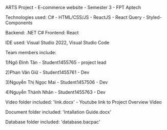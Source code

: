 ARTS Project - E-commerce website - Semester 3 - FPT Aptech

Technologies used: C# - HTML/CSS/JS - ReactJS - React Query - Styled-Components

Backend: .NET C#
Frontend: React

IDE used: Visual Studio 2022, Visual Studio Code 

Team members include:

1)Ngô Đình Tân - Student1455765 - project lead

2)Phan Văn Giữ - Student1455761 - Dev

3)Nguyễn Thị Ngọc Mai - Student1457506 - Dev

4)Nguyễn Thành Nhân - Student1455763 - Dev

Video folder included: 'link.docx' - Youtube link to Project Overview Video

Document folder included: 'Intallation Guide.docx'

Database folder included: 'database.bacpac'
